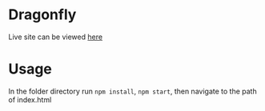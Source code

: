# Dragonfly
Live site can be viewed [here](https://dragonflyhq.herokuapp.com)

# Usage
In the folder directory run `npm install`, `npm start`, then navigate to the path of index.html 

